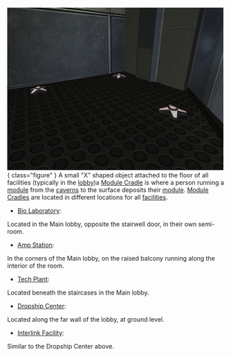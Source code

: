 ![](../images/PSScreenShot0309.jpg){ class="figure" } A small "X" shaped object
attached to the floor of all facilities (typically in the
[lobby](../locations/Main_lobby.md))a [Module Cradle](Module_Cradle.md) is where
a person running a [module](../etc/Modules.md) from the
[caverns](Core_Combat.md) to the surface deposits their
[module](../etc/Modules.md). [Module Cradles](Module_Cradle.md) are located in
different locations for all [facilities](../locations/Facilities.md).

- [Bio Laboratory](../locations/Bio_Laboratory.md):

Located in the Main lobby, opposite the stairwell door, in their own semi-room.

- [Amp Station](../locations/Amp_Station.md):

In the corners of the Main lobby, on the raised balcony running along the
interior of the room.

- [Tech Plant](../locations/Technology_Plant.md):

Located beneath the staircases in the Main lobby.

- [Dropship Center](../locations/Dropship_Center.md):

Located along the far wall of the lobby, at ground level.

- [Interlink Facility](../locations/Interlink.md):

Similar to the Dropship Center above.
